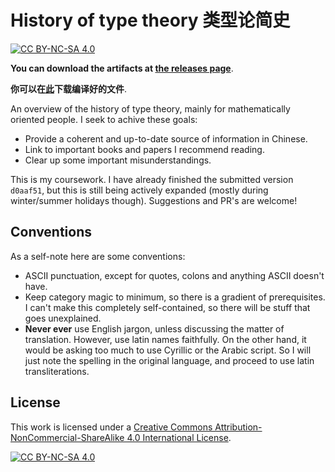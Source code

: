 # History of type theory 类型论简史

[![CC BY-NC-SA 4.0][cc-by-nc-sa-shield]][cc-by-nc-sa]

**You can download the artifacts at [the releases page](https://github.com/Trebor-Huang/history/releases)**.

**你可以在[此](https://github.com/Trebor-Huang/history/releases)下载编译好的文件**.

An overview of the history of type theory, mainly for mathematically oriented people. I seek to achive these goals:
- Provide a coherent and up-to-date source of information in Chinese.
- Link to important books and papers I recommend reading.
- Clear up some important misunderstandings.

This is my coursework. I have already finished the submitted version `d0aaf51`, but this is still being actively expanded (mostly during winter/summer holidays though). Suggestions and PR's are welcome!

## Conventions

As a self-note here are some conventions:
- ASCII punctuation, except for quotes, colons and anything ASCII doesn't have.
- Keep category magic to minimum, so there is a gradient of prerequisites. I can't make this completely self-contained, so there will be stuff that goes unexplained.
- **Never ever** use English jargon, unless discussing the matter of translation. However, use latin names faithfully. On the other hand, it would be asking too much to use Cyrillic or the Arabic script. So I will just note the spelling in the original language, and proceed to use latin transliterations.

## License

This work is licensed under a
[Creative Commons Attribution-NonCommercial-ShareAlike 4.0 International License][cc-by-nc-sa].

[![CC BY-NC-SA 4.0][cc-by-nc-sa-image]][cc-by-nc-sa]

[cc-by-nc-sa]: http://creativecommons.org/licenses/by-nc-sa/4.0/
[cc-by-nc-sa-image]: https://licensebuttons.net/l/by-nc-sa/4.0/88x31.png
[cc-by-nc-sa-shield]: https://img.shields.io/badge/License-CC%20BY--NC--SA%204.0-lightgrey.svg
